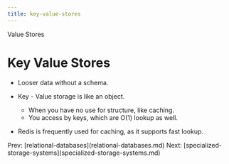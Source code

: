 ```yaml
---
title: key-value-stores
---
```


Value Stores

# Key Value Stores

- Looser data without a schema.

- Key - Value storage is like an object.

  - When you have no use for structure, like caching.
  - You access by keys, which are O(1) lookup as well.

- Redis is frequently used for caching, as it supports fast lookup.

Prev:
\[relational-databases](relational-databases.md)
Next:
\[specialized-storage-systems](specialized-storage-systems.md)
